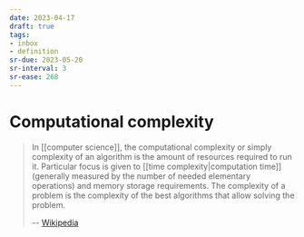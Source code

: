 ```yaml
---
date: 2023-04-17
draft: true
tags:
- inbox
- definition
sr-due: 2023-05-20
sr-interval: 3
sr-ease: 268
---
```


# Computational complexity

> In [[computer science]], the computational complexity or simply
> complexity of an algorithm is the amount of resources required to run it.
> Particular focus is given to
> [[time complexity|computation time]](generally measured by the
> number of needed elementary operations) and memory storage requirements. The
> complexity of a problem is the complexity of the best algorithms that allow
> solving the problem.
>
> -- [Wikipedia](https://en.wikipedia.org/wiki/Computational_complexity)